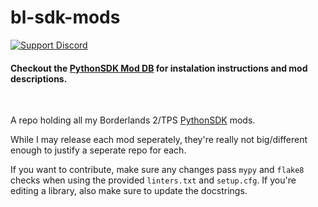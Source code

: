 # bl-sdk-mods
[![Support Discord](https://img.shields.io/static/v1?label=&message=Support%20Discord&logo=discord&color=424)](https://discord.gg/bXeqV8Ef9R)

#### Checkout the [PythonSDK Mod DB](https://bl-sdk.github.io/) for instalation instructions and mod descriptions.

&nbsp;

A repo holding all my Borderlands 2/TPS [PythonSDK](https://github.com/bl-sdk/PythonSDK) mods.

While I may release each mod seperately, they're really not big/different enough to justify a seperate repo for each.

If you want to contribute, make sure any changes pass `mypy` and `flake8` checks when using the provided `linters.txt` and `setup.cfg`.
If you're editing a library, also make sure to update the docstrings.
